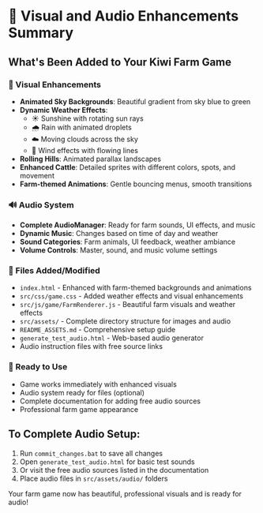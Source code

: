 # 🎨 Visual and Audio Enhancements Summary

## What's Been Added to Your Kiwi Farm Game

### 🌟 Visual Enhancements
- **Animated Sky Backgrounds**: Beautiful gradient from sky blue to green
- **Dynamic Weather Effects**: 
  - ☀️ Sunshine with rotating sun rays
  - 🌧️ Rain with animated droplets
  - ☁️ Moving clouds across the sky
  - 💨 Wind effects with flowing lines
- **Rolling Hills**: Animated parallax landscapes
- **Enhanced Cattle**: Detailed sprites with different colors, spots, and movement
- **Farm-themed Animations**: Gentle bouncing menus, smooth transitions

### 🔊 Audio System
- **Complete AudioManager**: Ready for farm sounds, UI effects, and music
- **Dynamic Music**: Changes based on time of day and weather
- **Sound Categories**: Farm animals, UI feedback, weather ambiance
- **Volume Controls**: Master, sound, and music volume settings

### 📁 Files Added/Modified
- `index.html` - Enhanced with farm-themed backgrounds and animations
- `src/css/game.css` - Added weather effects and visual enhancements
- `src/js/game/FarmRenderer.js` - Beautiful farm visuals and weather effects
- `src/assets/` - Complete directory structure for images and audio
- `README_ASSETS.md` - Comprehensive setup guide
- `generate_test_audio.html` - Web-based audio generator
- Audio instruction files with free source links

### 🎯 Ready to Use
- Game works immediately with enhanced visuals
- Audio system ready for files (optional)
- Complete documentation for adding free audio sources
- Professional farm game appearance

## To Complete Audio Setup:
1. Run `commit_changes.bat` to save all changes
2. Open `generate_test_audio.html` for basic test sounds
3. Or visit the free audio sources listed in the documentation
4. Place audio files in `src/assets/audio/` folders

Your farm game now has beautiful, professional visuals and is ready for audio!